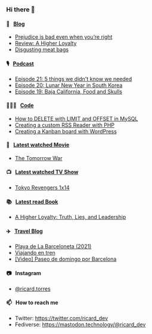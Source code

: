 ### Hi there 👋

#### 📝 &nbsp;&nbsp;[Blog](https://ricard.blog)

- [Prejudice is bad even when you’re right](https://ricard.blog/rant/prejudice-is-bad-even-when-youre-right/)
- [Review: A Higher Loyalty](https://ricard.blog/review/a-higher-loyalty/)
- [Disgusting meat bags](https://ricard.blog/rant/disgusting-meat-bags/)

#### 🎙 &nbsp;&nbsp;[Podcast](https://ricard.blog/podcast)

- [Episode 21: 5 things we didn&#39;t know we needed](https://anchor.fm/quicoto/episodes/Episode-21-5-things-we-didnt-know-we-needed-e1104tq)
- [Episode 20: Lunar New Year in South Korea](https://anchor.fm/quicoto/episodes/Episode-20-Lunar-New-Year-in-South-Korea-ert212)
- [Episode 19: Baja California, Food and Skulls](https://anchor.fm/quicoto/episodes/Episode-19-Baja-California--Food-and-Skulls-epmne0)

#### 👨🏻‍💻 &nbsp;&nbsp;[Code](https://ricard.dev)

- [How to DELETE with LIMIT and OFFSET in MySQL](https://ricard.dev/how-to-delete-with-limit-and-offset-in-mysql/)
- [Creating a custom RSS Reader with PHP](https://ricard.dev/creating-custom-rss-reader/)
- [Creating a Kanban board with WordPress](https://ricard.dev/creating-kanban-board-wordpress/)

#### 🍿 &nbsp;&nbsp;[Latest watched Movie](https://quicoto.github.io/reviews/movies/)

- [The Tomorrow War](https://quicoto.github.io/reviews/movies/the-tomorrow-war/)

#### 📺 &nbsp;&nbsp;[Latest watched TV Show](https://quicoto.github.io/reviews/tv-shows)

- [Tokyo Revengers 1x14](https://quicoto.github.io/reviews/tv-shows/tokyo-revengers/1x14/)

#### 📚 &nbsp;&nbsp;[Latest read Book](https://ricard.blog/books/)

- [A Higher Loyalty: Truth, Lies, and Leadership](https://www.goodreads.com/review/show/3578089635?utm_medium=api&amp;utm_source=rss)

#### ✈️ &nbsp;&nbsp;[Travel Blog](https://www.quicoto.com/)

- [Playa de La Barceloneta (2021)](https://www.quicoto.com/playa-de-la-barceloneta-2021/)
- [Viajando en tren](https://www.quicoto.com/viajando-en-tren/)
- [[Video] Paseo de domingo por Barcelona](https://www.quicoto.com/video-paseo-de-domingo-por-barcelona/)

#### 📷 &nbsp;&nbsp;Instagram
- [@ricard.torres](https://www.instagram.com/ricard.torres/)

#### 📫 &nbsp;&nbsp;How to reach me

- Twitter: https://twitter.com/ricard_dev
- Fediverse: https://mastodon.technology/@ricard_dev
